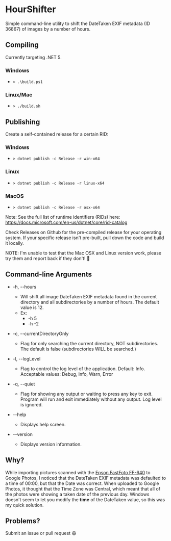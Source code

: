# HourShifter

Simple command-line utility to shift the DateTaken EXIF metadata (ID 36867) of images by a number of hours.

## Compiling

Currently targeting .NET 5.

### Windows

* `> .\build.ps1`

### Linux/Mac

* `> ./build.sh`

## Publishing

Create a self-contained release for a certain RID:

### Windows

* `> dotnet publish -c Release -r win-x64`

### Linux

* `> dotnet publish -c Release -r linux-x64`

### MacOS

* `> dotnet publish -c Release -r osx-x64`

Note:  See the full list of runtime identifiers (RIDs) here:  https://docs.microsoft.com/en-us/dotnet/core/rid-catalog

Check Releases on Github for the pre-compiled release for your operating system.  If your specific release isn't pre-built, pull down the code and build it locally.

NOTE: I'm unable to test that the Mac OSX and Linux version work, please try them and report back if they don't! 🙂

## Command-line Arguments

* -h, --hours
  * Will shift all image DateTaken EXIF metadata found in the current directory and all subdirectories by a number of hours.  The default value is 12.
  * Ex:
    * -h 5
    * -h -2

* -c, --currentDirectoryOnly
  * Flag for only searching the current directory, NOT subdirectories.  The default is false (subdirectories WILL be searched.)

* -l, --logLevel
  * Flag to control the log level of the application.  Default: Info.  Acceptable values: Debug, Info, Warn, Error

* -q, --quiet
  * Flag for showing any output or waiting to press any key to exit.  Program will run and exit immediately without any output.  Log level is ignored.
  
* --help
  * Displays help screen.

* --version
  * Displays version information.

## Why?

While importing pictures scanned with the [Epson FastFoto FF-640](https://amazon.com/dp/B01HR89FNK) to Google Photos, I noticed that the DateTaken EXIF metadata was defaulted to a time of 00:00, but that the Date was correct.  When uploaded to Google Photos, it thought that the Time Zone was Central, which meant that all of the photos were showing a taken date of the previous day.  Windows doesn't seem to let you modify the **time** of the DateTaken value, so this was my quick solution.

## Problems?

Submit an issue or pull request 😃
